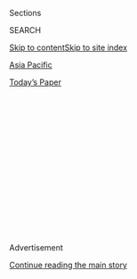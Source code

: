 <div id="app">

<div>

<div>

<div>

<div class="NYTAppHideMasthead css-1q2w90k e1suatyy0">

<div class="section css-ui9rw0 e1suatyy2">

<div class="css-eph4ug er09x8g0">

<div class="css-6n7j50">

</div>

<span class="css-1dv1kvn">Sections</span>

<div class="css-10488qs">

<span class="css-1dv1kvn">SEARCH</span>

</div>

[Skip to content](#site-content)[Skip to site index](#site-index)

</div>

<div id="masthead-section-label" class="css-1wr3we4 eaxe0e00">

[Asia
Pacific](https://www.nytimes3xbfgragh.onion/section/world/asia)

</div>

<div class="css-10698na e1huz5gh0">

</div>

</div>

<div id="masthead-bar-one" class="section hasLinks css-15hmgas e1csuq9d3">

<div class="css-uqyvli e1csuq9d0">

</div>

<div class="css-1uqjmks e1csuq9d1">

</div>

<div class="css-9e9ivx">

[](https://myaccount.nytimes3xbfgragh.onion/auth/login?response_type=cookie&client_id=vi)

</div>

<div class="css-1bvtpon e1csuq9d2">

[Today’s
Paper](https://www.nytimes3xbfgragh.onion/section/todayspaper)

</div>

</div>

</div>

</div>

<div data-aria-hidden="false">

<div id="site-content" data-role="main">

<div>

<div class="css-1aor85t" style="opacity:0.000000001;z-index:-1;visibility:hidden">

<div class="css-1hqnpie">

<div class="css-epjblv">

<span class="css-17xtcya">[Asia
Pacific](/section/world/asia)</span><span class="css-x15j1o">|</span><span class="css-fwqvlz">China
Warns of Arms Race After U.S. Deploys Missile Defense in South
Korea</span>

</div>

<div class="css-k008qs">

<div class="css-1iwv8en">

<span class="css-18z7m18"></span>

<div>

</div>

</div>

<span class="css-1n6z4y">https://nyti.ms/2naes8D</span>

<div class="css-1705lsu">

<div class="css-4xjgmj">

<div class="css-4skfbu" data-role="toolbar" data-aria-label="Social Media Share buttons, Save button, and Comments Panel with current comment count" data-testid="share-tools">

  - 
  - 
  - 
  - 
    
    <div class="css-6n7j50">
    
    </div>

  - 
  - 

</div>

</div>

</div>

</div>

</div>

</div>

<div class="css-13pd83m">

</div>

<div id="top-wrapper" class="css-1sy8kpn">

<div id="top-slug" class="css-l9onyx">

Advertisement

</div>

[Continue reading the main
story](#after-top)

<div class="ad top-wrapper" style="text-align:center;height:100%;display:block;min-height:250px">

<div id="top" class="place-ad" data-position="top" data-size-key="top">

</div>

</div>

<div id="after-top">

</div>

</div>

<div id="sponsor-wrapper" class="css-1hyfx7x">

<div id="sponsor-slug" class="css-19vbshk">

Supported by

</div>

[Continue reading the main
story](#after-sponsor)

<div id="sponsor" class="ad sponsor-wrapper" style="text-align:center;height:100%;display:block">

</div>

<div id="after-sponsor">

</div>

</div>

<div class="css-1vkm6nb ehdk2mb0">

# China Warns of Arms Race After U.S. Deploys Missile Defense in South Korea

</div>

<div class="css-79elbk" data-testid="photoviewer-wrapper">

<div class="css-z3e15g" data-testid="photoviewer-wrapper-hidden">

</div>

<div class="css-1a48zt4 ehw59r15" data-testid="photoviewer-children">

![<span class="css-16f3y1r e13ogyst0" data-aria-hidden="true">Soldiers
guarded the entrance to a golf course where the Terminal High Altitude
Area Defense system will be deployed in Seongju, South Korea, on
Tuesday.</span><span class="css-cnj6d5 e1z0qqy90" itemprop="copyrightHolder"><span class="css-1ly73wi e1tej78p0">Credit...</span><span><span>Yonhap,
via European Pressphoto
Agency</span></span></span>](https://static01.graylady3jvrrxbe.onion/images/2017/03/08/world/08thaad-4/08thaad-4-articleInline.jpg?quality=75&auto=webp&disable=upscale)

</div>

</div>

<div class="css-xt80pu e12qa4dv0">

<div class="css-18e8msd">

<div class="css-vp77d3 epjyd6m0">

<div class="css-1baulvz">

By [<span class="css-1baulvz" itemprop="name">Gerry
Mullany</span>](http://www.nytimes3xbfgragh.onion/by/gerry-mullany) and
[<span class="css-1baulvz last-byline" itemprop="name">Chris
Buckley</span>](http://www.nytimes3xbfgragh.onion/by/chris-buckley)

</div>

</div>

  - March 7,
    2017

  - 
    
    <div class="css-4xjgmj">
    
    <div class="css-d8bdto" data-role="toolbar" data-aria-label="Social Media Share buttons, Save button, and Comments Panel with current comment count" data-testid="share-tools">
    
      - 
      - 
      - 
      - 
        
        <div class="css-6n7j50">
        
        </div>
    
      - 
      - 
    
    </div>
    
    </div>

</div>

<div class="css-tk9fsr">

[阅读简体中文版](http://cn.nytimes3xbfgragh.onion/china/20170308/thaad-missile-defense-us-south-korea-china/ "Read in Simplified Chinese")

</div>

</div>

<div class="section meteredContent css-1r7ky0e" name="articleBody" itemprop="articleBody">

<div class="css-1fanzo5 StoryBodyCompanionColumn">

<div class="css-53u6y8">

HONG KONG — The United States said on Tuesday that it had [begun
deploying](https://www.nytimes3xbfgragh.onion/2017/03/06/world/asia/north-korea-thaad-missile-defense-us-china.html)
an advanced and contentious missile defense system in South Korea,
prompting China to warn of a new atomic arms race in a region
increasingly on edge over North Korea’s drive to build a nuclear
arsenal.

The American announcement came a day after the [simultaneous launch of
four
missiles](https://www.nytimes3xbfgragh.onion/2017/03/05/world/north-korea-ballistic-missiles.html)
by North Korea into waters off the Japanese coast, which Pyongyang said
was a drill for striking American bases in Japan. The feat, footage of
which was broadcast on state television, raised concern about the
North’s ability to [overwhelm the new defense
system](https://www.nytimes3xbfgragh.onion/2017/03/06/world/asia/north-korea-missiles-japan.html)
being deployed.

Hours later, North Korea further unnerved the region by declaring it was
blocking all [Malaysians from leaving its
soil](https://www.nytimes3xbfgragh.onion/2017/03/07/world/asia/kim-jong-nam-north-korea-malaysia-travel-ban.html?hp&action=click&pgtype=Homepage&clickSource=story-heading&module=first-column-region&region=top-news&WT.nav=top-news&_r=0),
sharply escalating a dispute over last month’s [assassination of Kim
Jong-nam](https://www.nytimes3xbfgragh.onion/2017/02/22/world/asia/kim-jong-nam-assassination-korea-malaysia.html),
the half brother of North Korea’s dictator, Kim Jong-un.

</div>

</div>

<div class="css-1fanzo5 StoryBodyCompanionColumn">

<div class="css-53u6y8">

Malaysia has accused several North Korean citizens of using [VX nerve
agent](https://www.nytimes3xbfgragh.onion/2017/02/24/world/asia/vx-nerve-agent-kim-jong-nam.html)to
kill Mr. Kim in a case that has reminded the world of Pyongyang’s access
to a stockpile of banned chemical weapons on top of its nuclear program
— and its willingness to take extreme measures.

</div>

</div>

![<span class="css-16f3y1r e13ogyst0">The United States began installing
the advanced antimissile system after North Korea tested four ballistic
missiles on Monday. Correction: An earlier version of this caption
misidentified the military base. As the article correctly notes, the
equipment arrived at Osan Airbase, not Yongsan
Garrison.</span><span class="css-cch8ym"><span class="css-1dv1kvn">Credit</span><span class="css-cnj6d5 e1z0qqy90" itemprop="copyrightHolder"><span class="css-1ly73wi e1tej78p0">Credit...</span><span>U.S.
Forces
Korea</span></span></span>](https://static01.graylady3jvrrxbe.onion/images/2017/03/07/world/asia/07thaad-1/07thaad-1-videoSixteenByNine3000.jpg)

<div class="css-1fanzo5 StoryBodyCompanionColumn">

<div class="css-53u6y8">

The flurry of developments heightened anxiety in Asia over signs that
Pyongyang is closing in on its goal of developing an intercontinental
missile that can deliver a nuclear payload to the United States — and
what the new Trump administration might do to prevent it. And they came
as the United States and South Korea participated in large-scale
military exercises that North Korea has condemned.

The [New York Times reported
Sunday](https://www.nytimes3xbfgragh.onion/2017/03/04/world/asia/north-korea-missile-program-sabotage.html)
that President Trump’s national security deputies have discussed both
the possibility of pre-emptive strikes that would almost certainly
provoke an attack on South Korea and a reintroduction of nuclear weapons
to the South. Intelligence officials say North Korea is already able [to
hit much of South Korea and
Japan](https://www.nytimes3xbfgragh.onion/2016/05/07/world/asia/north-korea-nuclear-us-strategy.html)
with a nuclear-tipped missile.

A spokesman for the Chinese Ministry of Foreign Affairs, Geng Shuang,
denounced the United States’ decision to deploy the Terminal High
Altitude Area Defense system, or Thaad, and vowed that Beijing would
“take the necessary steps to safeguard our own security interests.”

“The consequences will be shouldered by the United States and South
Korea,” Mr. Geng added, warning that the two countries should not “go
further and further down the wrong road.”

</div>

</div>

<div class="css-1fanzo5 StoryBodyCompanionColumn">

<div class="css-53u6y8">

For days, the official Chinese news media has warned that deployment of
Thaad could lead to a “de facto” break in relations with South Korea and
urged consumers to boycott South Korean products. The Chinese
authorities recently forced the closing of 23 stores owned by Lotte, a
South Korean conglomerate that agreed to turn over land that it owned
for use in the Thaad deployment, and hundreds of Chinese protested at
Lotte stores over the weekend, some holding banners that read, “Get out
of China.”

Xinhua, the official Chinese news agency, warned that Thaad “will bring
an arms race in the region,” likening the defensive system to a shield
that would prompt the development of new spears. “More missile shields
of one side inevitably bring more nuclear missiles of the opposing side
that can break through the missile shield,” it said.

But in another article, the news agency rebuked North Korea, saying it
must “face the reality that it can neither thwart Washington and Seoul
nor consolidate its security in a breeze with its immature nuclear
technology.”

The United States’ decision to deploy the missile technology brought new
scrutiny to China’s policies toward North and South Korea and suggested
that its attempts to please both countries in hopes of averting a crisis
had fallen short.

“To put it bluntly using a common Chinese expression, it has wanted to
have a foot in two boats,” said Deng Yuwen, a current affairs
commentator in Beijing who has sharply criticized North Korea.

Yang Xiyu, a former senior Chinese official who once oversaw talks with
North Korea, said China was worried that the deployment of the system
would open the door to a broader American network of antimissile systems
in the region, possibly in places like Japan and the Philippines, to
counter China’s growing military as much as North Korea.

“China can see benefits only for a U.S. regional plan, not for South
Korea’s national security interest,” he said.

</div>

</div>

<div class="css-1fanzo5 StoryBodyCompanionColumn">

<div class="css-53u6y8">

The developments come as South Korea is consumed by turmoil over the
impeachment of President [Park
Geun-hye](http://topics.nytimes3xbfgragh.onion/top/reference/timestopics/people/p/park_geunhye/index.html?inline=nyt-per "More articles about Park Geun-hye."),
whose administration agreed to the Thaad deployment. But with the
president facing [possible removal from
office](https://www.nytimes3xbfgragh.onion/2016/12/09/world/asia/south-korea-president-park-geun-hye-impeached.html)
over a corruption scandal, the fate of the system has been in doubt. Its
accelerated deployment could make it harder, if not impossible, for her
successor to head off its installation.

Moon Jae-in, an opposition leader who is the front-runner in the race to
replace President Park, acknowledged that it would be difficult to
overturn South Korea’s agreement to deploy the system. But he has
insisted that the next South Korean government should have the final say
on the matter, saying that Ms. Park’s government never allowed a full
debate on it.

Under its deal with Washington, South Korea is providing the land for
the missile system and will build the base, but the United States will
pay for the system, to be built by Lockheed Martin, as well as its
operational costs.

A C-17 cargo plane landed at the United States military’s Osan Air Base,
about 40 miles south of Seoul, on Monday evening, carrying two trucks,
each mounted with a Thaad launchpad. More equipment and personnel will
start arriving in the coming weeks, South Korean military officials
said.

The South Korean Defense Ministry declined to specify when the system
would be operational. But the South Korean news agency Yonhap reported
that the deployment was likely to be completed in one or two months,
with the system ready for use by April.

Paul Haenle, director of the Carnegie-Tsinghua Center at Tsinghua
University in Beijing, said that policy makers in China had failed to
grasp how Washington and its allies regarded North Korea’s nuclear
program as getting closer to a dangerous threshold of being able to
place a warhead on an intercontinental ballistic missile that could hit
American cities.

“That’s a game-changer,” said Mr. Haenle, who was director for China on
the National Security Council under Presidents George W. Bush and Barack
Obama.

</div>

</div>

<div class="css-1fanzo5 StoryBodyCompanionColumn">

<div class="css-53u6y8">

China has long opposed American missile defenses, in part because of
fears that they might embolden American decision-makers to consider a
first strike to destroy China’s relatively small nuclear arsenal.
Chinese strategists warn that the United States might consider such an
attack if it was confident a defense system could intercept Chinese
weapons that escaped destruction.

China is believed to have already embarked on a program to modernize its
arsenal and develop new weapons designed to avoid missile defenses, and
analysts said the deployment of Thaad could prompt it to accelerate
those efforts.

Takashi Kawakami, a professor of international politics and security at
Takushoku University in Tokyo, said the deployment of Thaad could put
the United States in a stronger position to consider a pre-emptive
strike on North Korea. If the United States took such action, he said,
“North Korea is going to make a counterattack on the U.S. or Japan or
another place, so in this case they will use Thaad” to defend against
the North’s missiles.

The Japanese prime minister, Shinzo Abe, said he spoke for 25 minutes on
Tuesday with Mr. Trump, who reiterated his pledge to stand by Japan “100
percent,” according to the public broadcaster NHK. “I appreciate that
the United States is showing that all the options are on the table,” Mr.
Abe said, adding that Japan was “ready to fulfill larger roles and
responsibilities” to deter North Korea.

</div>

</div>

</div>

<div>

</div>

<div>

</div>

<div>

</div>

<div>

<div id="bottom-wrapper" class="css-1ede5it">

<div id="bottom-slug" class="css-l9onyx">

Advertisement

</div>

[Continue reading the main
story](#after-bottom)

<div id="bottom" class="ad bottom-wrapper" style="text-align:center;height:100%;display:block;min-height:90px">

</div>

<div id="after-bottom">

</div>

</div>

</div>

</div>

</div>

## Site Index

<div>

</div>

## Site Information Navigation

  - [© <span>2020</span> <span>The New York Times
    Company</span>](https://help.nytimes3xbfgragh.onion/hc/en-us/articles/115014792127-Copyright-notice)

<!-- end list -->

  - [NYTCo](https://www.nytco.com/)
  - [Contact
    Us](https://help.nytimes3xbfgragh.onion/hc/en-us/articles/115015385887-Contact-Us)
  - [Work with us](https://www.nytco.com/careers/)
  - [Advertise](https://nytmediakit.com/)
  - [T Brand Studio](http://www.tbrandstudio.com/)
  - [Your Ad
    Choices](https://www.nytimes3xbfgragh.onion/privacy/cookie-policy#how-do-i-manage-trackers)
  - [Privacy](https://www.nytimes3xbfgragh.onion/privacy)
  - [Terms of
    Service](https://help.nytimes3xbfgragh.onion/hc/en-us/articles/115014893428-Terms-of-service)
  - [Terms of
    Sale](https://help.nytimes3xbfgragh.onion/hc/en-us/articles/115014893968-Terms-of-sale)
  - [Site
    Map](https://spiderbites.nytimes3xbfgragh.onion)
  - [Help](https://help.nytimes3xbfgragh.onion/hc/en-us)
  - [Subscriptions](https://www.nytimes3xbfgragh.onion/subscription?campaignId=37WXW)

</div>

</div>

</div>

</div>
